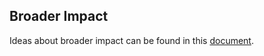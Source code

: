 ## Broader Impact

Ideas about broader impact can be found in this [document](https://docs.google.com/document/d/1XUAXr-Wt44Z2LLIN4OtK6FAlk-KOCHAs-_tWbKoJQGI/edit?usp=sharing).

